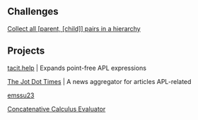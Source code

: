 <section>

# Challenges

[Collect all \[parent, \[child\]\] pairs in a hierarchy](challenges/hierarchy.html)

</section>

<section>

# Projects

<div id="e" hidden></div>

<a id="e" href="projects/tacit.help.html">tacit.help</a> | Expands point-free APL expressions

<a id="e" href="https://apl.news">The Jot Dot Times</a> | A news aggregator for articles APL-related

<div id="ε" hidden></div>

<a id="ε" href="projects/emmasynth.html">emssu23</a>

[Concatenative Calculus Evaluator](/home/olus2000/concat-eval.html)

</section>
